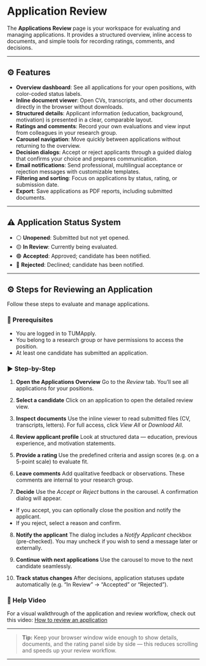 # Application Review

The **Applications Review** page is your workspace for evaluating and managing applications. It provides a structured overview, inline access to documents, and simple tools for recording ratings, comments, and decisions.

---

## ⚙️ Features

* **Overview dashboard**: See all applications for your open positions, with color-coded status labels.
* **Inline document viewer**: Open CVs, transcripts, and other documents directly in the browser without downloads.
* **Structured details**: Applicant information (education, background, motivation) is presented in a clear, comparable layout.
* **Ratings and comments**: Record your own evaluations and view input from colleagues in your research group.
* **Carousel navigation**: Move quickly between applications without returning to the overview.
* **Decision dialogs**: Accept or reject applicants through a guided dialog that confirms your choice and prepares communication.
* **Email notifications**: Send professional, multilingual acceptance or rejection messages with customizable templates.
* **Filtering and sorting**: Focus on applications by status, rating, or submission date.
* **Export**: Save applications as PDF reports, including submitted documents.

---

## ⚠️ Application Status System

* ⚪ **Unopened**: Submitted but not yet opened.
* 🟡 **In Review**: Currently being evaluated.
* 🟢 **Accepted**: Approved; candidate has been notified.
* 🔴 **Rejected**: Declined; candidate has been notified.

---

## ⚙️ Steps for Reviewing an Application

Follow these steps to evaluate and manage applications.

### 📌 Prerequisites

* You are logged in to TUMApply.
* You belong to a research group or have permissions to access the position.
* At least one candidate has submitted an application.

### ▶️ Step-by-Step

1. **Open the Applications Overview**
   Go to the *Review* tab. You’ll see all applications for your positions.

2. **Select a candidate**
   Click on an application to open the detailed review view.

3. **Inspect documents**
   Use the inline viewer to read submitted files (CV, transcripts, letters). For full access, click *View All* or *Download All*.

4. **Review applicant profile**
   Look at structured data — education, previous experience, and motivation statements.

5. **Provide a rating**
   Use the predefined criteria and assign scores (e.g. on a 5-point scale) to evaluate fit.

6. **Leave comments**
   Add qualitative feedback or observations. These comments are internal to your research group.

7. **Decide**
   Use the *Accept* or *Reject* buttons in the carousel. A confirmation dialog will appear.

  * If you accept, you can optionally close the position and notify the applicant.
  * If you reject, select a reason and confirm.

8. **Notify the applicant**
   The dialog includes a *Notify Applicant* checkbox (pre-checked). You may uncheck if you wish to send a message later or externally.

9. **Continue with next applications**
   Use the carousel to move to the next candidate seamlessly.

10. **Track status changes**
    After decisions, application statuses update automatically (e.g. “In Review” → “Accepted” or “Rejected”).

### 🎥 Help Video

For a visual walkthrough of the application and review workflow, check out this video:
[How to review an application](https://www.youtube.com/watch?v=5bqUYhrwyK0)

---

> **Tip:** Keep your browser window wide enough to show details, documents, and the rating panel side by side — this reduces scrolling and speeds up your review workflow.

---


